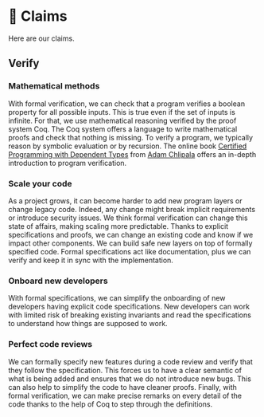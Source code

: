 # 📣 Claims

Here are our claims.

## Verify

### Mathematical methods

With formal verification, we can check that a program verifies a boolean property for all possible inputs. This is true even if the set of inputs is infinite. For that, we use mathematical reasoning verified by the proof system Coq. The Coq system offers a language to write mathematical proofs and check that nothing is missing. To verify a program, we typically reason by symbolic evaluation or by recursion. The online book [Certified Programming with Dependent Types](http://adam.chlipala.net/cpdt/) from [Adam Chlipala](http://adam.chlipala.net/) offers an in-depth introduction to program verification.

### Scale your code

As a project grows, it can become harder to add new program layers or change legacy code. Indeed, any change might break implicit requirements or introduce security issues. We think formal verification can change this state of affairs, making scaling more predictable. Thanks to explicit specifications and proofs, we can change an existing code and know if we impact other components. We can build safe new layers on top of formally specified code. Formal specifications act like documentation, plus we can verify and keep it in sync with the implementation.

### Onboard new developers

With formal specifications, we can simplify the onboarding of new developers having explicit code specifications. New developers can work with limited risk of breaking existing invariants and read the specifications to understand how things are supposed to work.

### Perfect code reviews

We can formally specify new features during a code review and verify that they follow the specification. This forces us to have a clear semantic of what is being added and ensures that we do not introduce new bugs. This can also help to simplify the code to have cleaner proofs. Finally, with formal verification, we can make precise remarks on every detail of the code thanks to the help of Coq to step through the definitions.

<!-- ## Battle-tested
### Verify the implementation of Tezos
We work on the formal verification of the crypto-currency [Tezos](https://tezos.com/) with the project [Coq Tezos of OCaml](https://nomadic-labs.gitlab.io/coq-tezos-of-ocaml/). This amounts to the verification of around [100,000 lines of code](https://gitlab.com/tezos/tezos/-/tree/master/src/proto_alpha/lib_protocol) written in the [OCaml](https://ocaml.org/) language. We verify various properties, including the validity of the serialization functions, the storage system, and the smart contracts interpreter. Note that this proof effort is still an ongoing project. Eventually, we hope to attain proof volume equivalent to those of the code.

### Mature proof system
We rely exclusively on the proof system [Coq](https://coq.inria.fr/) for our verification effort. This system is mature and has been under development for more than 30 years. There is a [large user community](https://twitter.com/CoqLang) and hundreds of existing [packages](https://coq.inria.fr/opam/www/). Thus we can access to various libraries and plugins to help to write our proofs, either in a manual or an automated way.

## Minimal cost
The cost is the main point on which we try to differentiate ourselves from competitors.

### Minimize the cost
Formal verification has the reputation of being too expensive. To minimize the cost, we work by translating the code into similar-looking expressions in the proof system [Coq](https://coq.inria.fr/). Then, the verification process occurs on a very similar representation to what we would model by hand. We think that this process is optimal for functional code, for which the translation is primarily syntactical. For a code made with formal verification, we envision an equal sharing of the development time as follows:
* code: 25%
* review: 25%
* test: 25%
* formal verification: 25%

Note that there is an entrance cost, as we first need to set up the translation pipeline to Coq.

### Use shortcuts
We use some shortcuts to simplify the verification process. For example, we provide an option to ignore the termination check of recursive functions in Coq. This option is unsound, but we consider that bugs rarely occur due to non-termination issues. For variable names, we do not try to avoid name collisions by generating indexed names. Instead, we let the collision occurs, and we expect the user to rename some variables if that happens. Having no generated names helps to have a generated code more resistant to changes. We also use various cast axioms for language constructs that we cannot represent directly in Coq.

We believe that we are still able to catch most of the bugs. However, for cases where we need to capture all the bugs, we can either:
* track the axioms using the [Print Assumptions](https://coq.inria.fr/refman/proof-engine/vernacular-commands.html#coq:cmd.Print-Assumptions) command of Coq, or:
* consider the generated Coq code as the new reference and use [program extraction](https://coq.inria.fr/refman/addendum/extraction.html) to compile the code.

### Everyday-life programs
We claim to target everyday-life programs, as we handle general-purpose programming languages with a cost similar to the tests or code review. As an illustration, we work on the [implementation](https://nomadic-labs.gitlab.io/coq-tezos-of-ocaml/) of the crypto-currency [Tezos](https://tezos.com/), while (to our knowledge) most other projects verify models of crypto-currencies or smart contracts. -->
